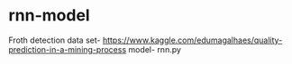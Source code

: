 # rnn-model
Froth detection
data set- https://www.kaggle.com/edumagalhaes/quality-prediction-in-a-mining-process
model- rnn.py
